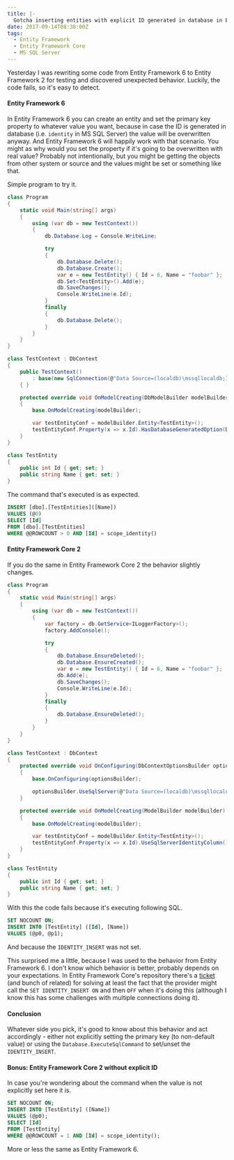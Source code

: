 ```yaml
---
title: |-
  Gotcha inserting entities with explicit ID generated in database in Entity Framework Core 2 compared to Entity Framework 6
date: 2017-09-14T08:38:00Z
tags:
  - Entity Framework
  - Entity Framework Core
  - MS SQL Server
---
```

Yesterday I was rewriting some code from Entity Framework 6 to Entity Framework 2 for testing and discovered unexpected behavior. Luckily, the code fails, so it's easy to detect.

<!-- excerpt -->

#### Entity Framework 6

In Entity Framework 6 you can create an entity and set the primary key property to whatever value you want, because in case the ID is generated in database (i.e. `identity` in MS SQL Server) the value will be overwritten anyway. And Entity Framework 6 will happily work with that scenario. You might as why would you set the property if it's going to be overwritten with real value? Probably not intentionally, but you might be getting the objects from other system or source and the values might be set or something like that.

Simple program to try it.

```csharp
class Program
{
	static void Main(string[] args)
	{
		using (var db = new TestContext())
		{
			db.Database.Log = Console.WriteLine;

			try
			{
				db.Database.Delete();
				db.Database.Create();
				var e = new TestEntity() { Id = 6, Name = "foobar" };
				db.Set<TestEntity>().Add(e);
				db.SaveChanges();
				Console.WriteLine(e.Id);
			}
			finally
			{
				db.Database.Delete();
			}
		}
	}
}

class TestContext : DbContext
{
	public TestContext()
		: base(new SqlConnection(@"Data Source=(localdb)\mssqllocaldb;Initial Catalog=test;Integrated Security=True"), true)
	{ }

	protected override void OnModelCreating(DbModelBuilder modelBuilder)
	{
		base.OnModelCreating(modelBuilder);

		var testEntityConf = modelBuilder.Entity<TestEntity>();
		testEntityConf.Property(x => x.Id).HasDatabaseGeneratedOption(DatabaseGeneratedOption.Identity);
	}
}

class TestEntity
{
	public int Id { get; set; }
	public string Name { get; set; }
}
```

The command that's executed is as expected.

```sql
INSERT [dbo].[TestEntities]([Name])
VALUES (@0)
SELECT [Id]
FROM [dbo].[TestEntities]
WHERE @@ROWCOUNT > 0 AND [Id] = scope_identity()
```

#### Entity Framework Core 2

If you do the same in Entity Framework Core 2 the behavior slightly changes.

```csharp
class Program
{
	static void Main(string[] args)
	{
		using (var db = new TestContext())
		{
			var factory = db.GetService<ILoggerFactory>();
			factory.AddConsole();

			try
			{
				db.Database.EnsureDeleted();
				db.Database.EnsureCreated();
				var e = new TestEntity() { Id = 6, Name = "foobar" };
				db.Add(e);
				db.SaveChanges();
				Console.WriteLine(e.Id);
			}
			finally
			{
				db.Database.EnsureDeleted();
			}
		}
	}
}

class TestContext : DbContext
{
	protected override void OnConfiguring(DbContextOptionsBuilder optionsBuilder)
	{
		base.OnConfiguring(optionsBuilder);

		optionsBuilder.UseSqlServer(@"Data Source=(localdb)\mssqllocaldb;Initial Catalog=test;Integrated Security=True");
	}

	protected override void OnModelCreating(ModelBuilder modelBuilder)
	{
		base.OnModelCreating(modelBuilder);

		var testEntityConf = modelBuilder.Entity<TestEntity>();
		testEntityConf.Property(x => x.Id).UseSqlServerIdentityColumn();
	}
}

class TestEntity
{
	public int Id { get; set; }
	public string Name { get; set; }
}
```

With this the code fails because it's executing following SQL.

```sql
SET NOCOUNT ON;
INSERT INTO [TestEntity] ([Id], [Name])
VALUES (@p0, @p1);
```

And because the `IDENTITY_INSERT` was not set.

This surprised me a little, because I was used to the behavior from Entity Framework 6. I don't know which behavior is better, probably depends on your expectations. In Entity Framework Core's repository there's a [ticket][1] (and bunch of related) for solving at least the fact that the provider might call the `SET IDENTITY_INSERT ON` and then `OFF` when it's doing this (although I know this has some challenges with multiple connections doing it).

#### Conclusion

Whatever side you pick, it's good to know about this behavior and act accordingly - either not explicitly setting the primary key (to non-default value) or using the `Database.ExecuteSqlCommand` to set/unset the ` IDENTITY_INSERT`.

#### Bonus: Entity Framework Core 2 without explicit ID

In case you're wondering about the command when the value is not explicitly set here it is.

```sql
SET NOCOUNT ON;
INSERT INTO [TestEntity] ([Name])
VALUES (@p0);
SELECT [Id]
FROM [TestEntity]
WHERE @@ROWCOUNT = 1 AND [Id] = scope_identity();
```

More or less the same as Entity Framework 6.

[1]: https://github.com/aspnet/EntityFrameworkCore/issues/703